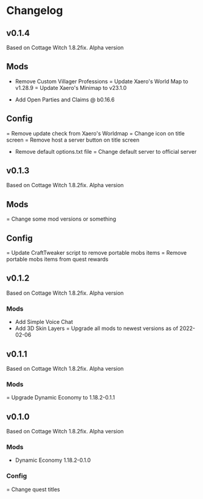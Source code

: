 # Changelog

## v0.1.4
Based on Cottage Witch 1.8.2fix. Alpha version

## Mods
- Remove Custom Villager Professions
= Update Xaero's World Map to v1.28.9
= Update Xaero's Minimap to v23.1.0
+ Add Open Parties and Claims @ b0.16.6

## Config
= Remove update check from Xaero's Worldmap
= Change icon on title screen
= Remove host a server button on title screen
- Remove default options.txt file
= Change default server to official server

## v0.1.3
Based on Cottage Witch 1.8.2fix. Alpha version

## Mods
= Change some mod versions or something

## Config
= Update CraftTweaker script to remove portable mobs items
= Remove portable mobs items from quest rewards

## v0.1.2
Based on Cottage Witch 1.8.2fix. Alpha version

### Mods
+ Add Simple Voice Chat
+ Add 3D Skin Layers
= Upgrade all mods to newest versions as of 2022-02-06


## v0.1.1
Based on Cottage Witch 1.8.2fix.  Alpha version

### Mods
= Upgrade Dynamic Economy to 1.18.2-0.1.1


## v0.1.0
Based on Cottage Witch 1.8.2fix.  Alpha version

### Mods
+ Dynamic Economy 1.18.2-0.1.0

### Config
= Change quest titles
